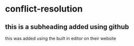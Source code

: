 # conflict-resolution

## this is a subheading added using github

this was added using the built in editor on their website
